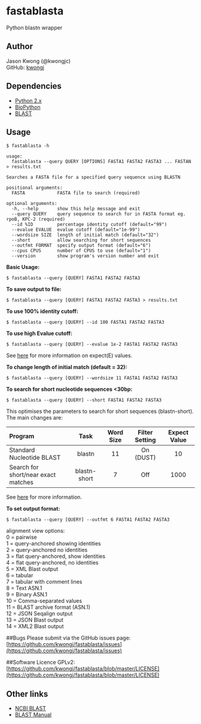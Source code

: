 # fastablasta
Python blastn wrapper

## Author
Jason Kwong (@kwongjc)  
GitHub: [kwongj](https://github.com/kwongj)  

## Dependencies
* [Python 2.x](https://www.python.org/downloads/)
* [BioPython](http://biopython.org/wiki/Main_Page)
* [BLAST](https://blast.ncbi.nlm.nih.gov/Blast.cgi?PAGE_TYPE=BlastDocs&DOC_TYPE=Download)

## Usage
`$ fastablasta -h`
```
usage: 
  fastablasta --query QUERY [OPTIONS] FASTA1 FASTA2 FASTA3 ... FASTAN > results.txt

Searches a FASTA file for a specified query sequence using BLASTN

positional arguments:
  FASTA            FASTA file to search (required)

optional arguments:
  -h, --help       show this help message and exit
  --query QUERY    query sequence to search for in FASTA format eg. rpoB, KPC-2 (required)
  --id %ID         percentage identity cutoff (default="99")
  --evalue EVALUE  evalue cutoff (default="1e-99")
  --wordsize SIZE  length of initial match (default="32")
  --short          allow searching for short sequences
  --outfmt FORMAT  specify output format (default="6")
  --cpus CPUS      number of CPUS to use (default="1")
  --version        show program's version number and exit
```

**Basic Usage:**  

`$ fastablasta --query [QUERY] FASTA1 FASTA2 FASTA3`  

**To save output to file:**  

`$ fastablasta --query [QUERY] FASTA1 FASTA2 FASTA3 > results.txt`  

**To use 100% identity cutoff:**  

`$ fastablasta --query [QUERY] --id 100 FASTA1 FASTA2 FASTA3`  

**To use high Evalue cutoff:**  

`$ fastablasta --query [QUERY] --evalue 1e-2 FASTA1 FASTA2 FASTA3`  

See [here](http://blast.ncbi.nlm.nih.gov/Blast.cgi?CMD=Web&PAGE_TYPE=BlastDocs&DOC_TYPE=FAQ#expect) for more information on expect(E) values.  

**To change length of initial match (default = 32):**  

`$ fastablasta --query [QUERY] --wordsize 11 FASTA1 FASTA2 FASTA3`  

**To search for short nucleotide sequences <30bp:**  

`$ fastablasta --query [QUERY] --short FASTA1 FASTA2 FASTA3`  

This optimises the parameters to search for short sequences (blastn-short). The main changes are:  

| Program                             |     Task     | Word Size | Filter Setting | Expect Value |  
|:----------------------------------- |:------------:|:---------:|:--------------:|:------------:|  
| Standard Nucleotide BLAST           |    blastn    |    11     |   On (DUST)    |        10    |  
| Search for short/near exact matches | blastn-short |     7     |      Off       |      1000    |  

See [here](http://www.ncbi.nlm.nih.gov/BLAST/Why.shtml) for more information.  

**To set output format:**  

`$ fastablasta --query [QUERY] --outfmt 6 FASTA1 FASTA2 FASTA3`  

alignment view options:  
0 = pairwise  
1 = query-anchored showing identities  
2 = query-anchored no identities  
3 = flat query-anchored, show identities  
4 = flat query-anchored, no identities  
5 = XML Blast output  
6 = tabular  
7 = tabular with comment lines  
8 = Text ASN.1  
9 = Binary ASN.1  
10 = Comma-separated values  
11 = BLAST archive format (ASN.1)  
12 = JSON Seqalign output  
13 = JSON Blast output  
14 = XML2 Blast output  

##Bugs
Please submit via the GitHub issues page: [https://github.com/kwongj/fastablasta/issues](https://github.com/kwongj/fastablasta/issues)  

##Software Licence
GPLv2: [https://github.com/kwongj/fastablasta/blob/master/LICENSE](https://github.com/kwongj/fastablasta/blob/master/LICENSE)

## Other links
* [NCBI BLAST](http://blast.ncbi.nlm.nih.gov/Blast.cgi)
* [BLAST Manual](http://www.ncbi.nlm.nih.gov/books/NBK279690/)

